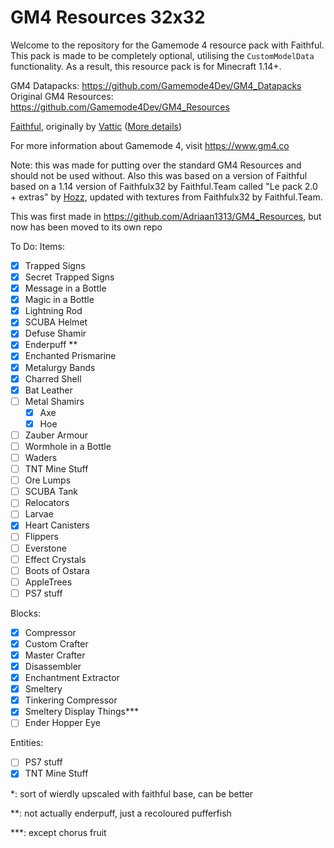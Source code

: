 # GM4 Resources 32x32
Welcome to the repository for the Gamemode 4 resource pack with Faithful. This pack is made to be completely optional, utilising the `CustomModelData` functionality. As a result, this resource pack is for Minecraft 1.14+.

GM4 Datapacks: https://github.com/Gamemode4Dev/GM4_Datapacks
Original GM4 Resources: https://github.com/Gamemode4Dev/GM4_Resources

[Faithful](https://github.com/FaithfulTeam/Faithful), originally by [Vattic](https://www.minecraftforum.net/members/Vattic) ([More details](https://www.youtube.com/watch?v=kgZYBTlwaVs))

For more information about Gamemode 4, visit https://www.gm4.co

Note: this was made for putting over the standard GM4 Resources and should not be used without.
Also this was based on a version of Faithful based on a 1.14 version of Faithfulx32 by Faithful.Team called "Le pack 2.0 + extras" by [Hozz](https://github.com/hozz8528), updated with textures from Faithfulx32 by Faithful.Team.

This was first made in https://github.com/Adriaan1313/GM4_Resources, but now has been moved to its own repo

To Do: Items:

- [x] Trapped Signs
- [x] Secret Trapped Signs
- [x] Message in a Bottle
- [x] Magic in a Bottle
- [x] Lightning Rod
- [x] SCUBA Helmet
- [x] Defuse Shamir
- [x] Enderpuff **
- [x] Enchanted Prismarine
- [x] Metalurgy Bands
- [x] Charred Shell
- [x] Bat Leather
- [ ] Metal Shamirs
   - [x] Axe 
   - [x] Hoe
- [ ] Zauber Armour
- [ ] Wormhole in a Bottle
- [ ] Waders
- [ ] TNT Mine Stuff
- [ ] Ore Lumps
- [ ] SCUBA Tank
- [ ] Relocators
- [ ] Larvae
- [x] Heart Canisters
- [ ] Flippers
- [ ] Everstone
- [ ] Effect Crystals
- [ ] Boots of Ostara
- [ ] AppleTrees
- [ ] PS7 stuff

Blocks:
- [x] Compressor
- [x] Custom Crafter
- [x] Master Crafter
- [x] Disassembler
- [x] Enchantment Extractor
- [x] Smeltery
- [x] Tinkering Compressor
- [x] Smeltery Display Things***
- [ ] Ender Hopper Eye

Entities:
- [ ] PS7 stuff
- [x] TNT Mine Stuff

*: sort of wierdly upscaled with faithful base, can be better

**: not actually enderpuff, just a recoloured pufferfish

***: except chorus fruit
